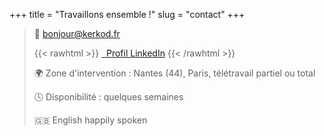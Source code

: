 +++
title = "Travaillons ensemble !"
slug = "contact"
+++

> 📨 [bonjour@kerkod.fr](mailto:bonjour@kerkod.fr)
>
>{{< rawhtml >}}
<i class="fab fa-linkedin" aria-hidden="true"></i><a href="https://www.linkedin.com/in/francoislequemener/" target="_blank">&nbsp;&nbsp;Profil LinkedIn</a>
{{< /rawhtml >}}
>
>🌍 Zone d'intervention : Nantes (44), Paris, télétravail partiel ou total
>
>🕓 Disponibilité : quelques semaines
>
>🇬🇧 English happily spoken
